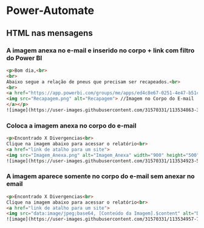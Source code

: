 # Power-Automate

## HTML nas mensagens
  
### A imagem anexa no e-mail e inserido no corpo + link com filtro do Power BI
```html
<p>Bom dia,<br>
<br>
Abaixo segue a relação de pneus que precisam ser recapeados.<br>
<br>
<a href="https://app.powerbi.com/groups/me/apps/ed4c8e67-0251-4e47-b51c-b93618db05c4/reports/d0ac7560-17a9-4247-aa64-e76f6862895d/ReportSectionc9312570b92b910ddc1b?filter=Mapa_x0020_de_x0020_Pneus/Filial eq 'abc'">  //  Link com Filtro Power BI documentação
<img src="Recapagem.png" alt="Recapagem"> //Imagem no Corpo do E-mail
</a></p>
![image](https://user-images.githubusercontent.com/31570331/113534863-3d466500-95a8-11eb-86f0-bf0dabf0596a.png)
```

### Coloca a imagem anexa no corpo do e-mail
```html
<p>Encontrado X Divergencias<br>
Clique na imagem abaixo para acessar o relatório<br>
<a href="link de atalho para um site">
<img src="Imagem_Anexa.png" alt="Imagem_Anexa" width="900" height="500"></a></p>
![image](https://user-images.githubusercontent.com/31570331/113534923-59e29d00-95a8-11eb-8c72-59e4962446ba.png)
```

### A imagem aparece somente no corpo do e-mail sem anexar no email
```html
<p>Encontrado X Divergencias<br>
Clique na imagem abaixo para acessar o relatório<br>
<a href="link de atalho para um site">
<img src="data:image/jpeg;base64, [Conteúdo da Imagem].$content" alt="Divergencia" width="900" height="500"></a></p>
![image](https://user-images.githubusercontent.com/31570331/113534957-77b00200-95a8-11eb-8f90-0faf87b26add.png)
```
